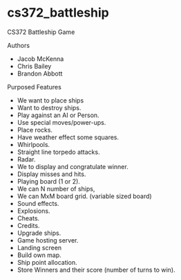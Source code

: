 # cs372_battleship
CS372 Battleship Game 

Authors
- Jacob McKenna
- Chris Bailey
- Brandon Abbott

Purposed Features

- We want to place ships
- Want to destroy ships.
- Play against an AI or Person.
- Use special moves/power-ups. 
- Place rocks.
- Have weather effect some squares.
- Whirlpools.
- Straight line torpedo attacks.
- Radar.
- We to display and congratulate winner.
- Display misses and hits.
- Playing board (1 or 2).
- We can N number of ships, 
- We can MxM board grid. (variable sized board)
- Sound effects. 
- Explosions.
- Cheats.
- Credits.
- Upgrade ships.
- Game hosting server.
- Landing screen
- Build own map.
- Ship point allocation.
- Store Winners and their score (number of turns to win).


